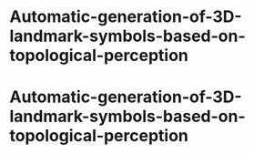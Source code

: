 # Automatic-generation-of-3D-landmark-symbols-based-on-topological-perception
# Automatic-generation-of-3D-landmark-symbols-based-on-topological-perception
